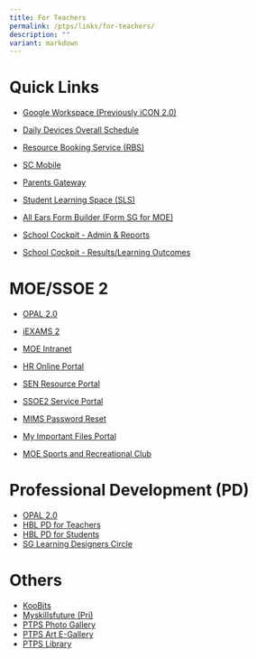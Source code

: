 ```yaml
---
title: For Teachers
permalink: /ptps/links/for-teachers/
description: ""
variant: markdown
---
```

# Quick Links


* [Google Workspace (Previously iCON 2.0)](https://workspace.google.com/dashboard)
*   [Daily Devices Overall Schedule](https://docs.google.com/spreadsheets/d/1DJIPM4cHFhWqYK0-upVWzAzrZCzpX7i0SP-_wK7cmkc/edit#gid=215012708)  
    
*   [Resource Booking Service (RBS)](https://rbs.avero-tech.com/) 
*   [SC Mobile](https://scmobile.moe.edu.sg/)
*   [Parents Gateway](https://pg.moe.edu.sg/)
*   [Student Learning Space (SLS)](https://vle.learning.moe.edu.sg/login)
*   [All Ears Form Builder (Form SG for MOE)](https://forms.moe.edu.sg/)

  

*   [School Cockpit - Admin & Reports](https://schoolcockpit.moe.gov.sg/)
*   [School Cockpit - Results/Learning Outcomes](https://schoolcockpit.moe.gov.sg/academic)

# MOE/SSOE 2


*   [OPAL 2.0](https://idm.opal2.moe.edu.sg/account/login?returnUrl=%2F)
*   [iEXAMS 2](https://iexams.seab.gov.sg/)
*   [MOE Intranet](https://intranet.moe.gov.sg/)
*   [HR Online Portal](http://intranet.moe.gov.sg/hronline/Pages/Home.aspx)
*   [SEN Resource Portal](https://intranet.moe.gov.sg/send/Pages/SEN_Resource_Portal.aspx)

  

*   [SSOE2 Service Portal](https://ssoe2.moe.edu.sg/)
*   [MIMS Password Reset](https://idp.mims.moe.gov.sg/nidp/saml2/sso)
*   [My Important Files Portal](https://scloud.ssoe.moe.edu.sg/userportal/#/login)

  

*   [MOE Sports and Recreational Club](https://www.mesrc.net/)

# Professional Development (PD)


*   [OPAL 2.0](https://idm.opal2.moe.edu.sg/account/login?returnUrl=%2F)
*   [HBL PD for Teachers](https://go.gov.sg/ptpsjunehbljittrainingsls) 
*   [HBL PD for Students](https://go.gov.sg/junehbljittrainingforstudents) 
*   [SG Learning Designers Circle](https://www.facebook.com/groups/sglearningdesigners)

# Others

*   [KooBits](https://member.koobits.com/)
*   [Myskillsfuture (Pri)](https://www.myskillsfuture.gov.sg/content/student/en/primary.html)
*   [PTPS Photo Gallery](https://www.peitongpri.moe.edu.sg/our-gallery/photo-gallery/)
*   [PTPS Art E-Gallery](https://sites.google.com/moe.edu.sg/ptpsart)  
*   [PTPS Library](https://schoolibrary.moe.edu.sg/peitongpri/)